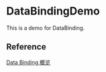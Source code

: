 # DataBindingDemo

This is a demo for DataBinding.

## Reference

[Data Binding 概览](https://developer.android.com/topic/libraries/data-binding)